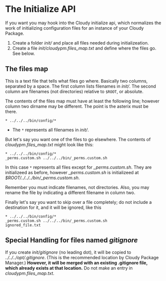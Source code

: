 <!--
id: installer
tags: usage
-->

# The Initialize API

If you want you may hook into the Cloudy initialize api, which normalizes the work of initializing configuration files for an instance of your Cloudy Package.

1. Create a folder _init/_ and place all files needed during initializeation.
1. Create a file _init/cloudypm.files_map.txt_ and define where the files go.  See below.

## The files map

This is a text file that tells what files go where.  Basically two columns, separated by a space.  The first column lists filenames in _init/_.  The second column are filenames (not directories) relative to `$ROOT`, or absolute.

The contents of the files map must have at least the following line; however column two dirname may be different.  The point is the asterix must be there.

    * ../../../bin/config/*

* The `*` represents all filenames in _init/_.

But let's say you want one of the files to go elsewhere.  The contents of _cloudypm.files_map.txt_ might look like this:

    * ../../../bin/config/*
    _perms.custom.sh ../../../bin/_perms.custom.sh

In this case `*` represents all files except for _\_perms.custom.sh_.  They are initializeed as before, however _\_perms.custom.sh_ is initializeed at _$ROOT/../../../bin/\_perms.custom.sh_.

Remember you must indicate filenames, not directories.  Also, you may rename the file by indicating a different filename in column two.

Finally let's say you want to skip over a file completely; do not include a destination for it, and it will be ignored, like this

    * ../../../bin/config/*
    _perms.custom.sh ../../../bin/_perms.custom.sh
    ignored_file.txt

## Special Handling for files named _gitignore_

If you create _init/gitignore_ (no leading dot), it will be copied to _../../../opt/.gitignore_.  (This is the recommended location by Cloudy Package Manager.)  **However, it will be merged with an existing .gitignore file, which already exists at that location.**  Do not make an entry in _cloudypm.files_map.txt_.
